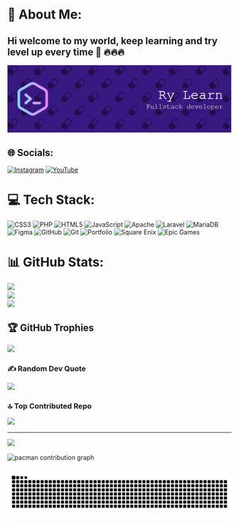 # 💫 About Me:
## Hi welcome to my world, keep learning and try level up every time 👋 🔥🔥🔥

![Header](./github-header-image.png)

## 🌐 Socials:
[![Instagram](https://img.shields.io/badge/Instagram-%23E4405F.svg?logo=Instagram&logoColor=white)](https://instagram.com/ryrlearn) [![YouTube](https://img.shields.io/badge/YouTube-%23FF0000.svg?logo=YouTube&logoColor=white)](https://youtube.com/@ryrlearn) 

# 💻 Tech Stack:
![CSS3](https://img.shields.io/badge/css3-%231572B6.svg?style=for-the-badge&logo=css3&logoColor=white) ![PHP](https://img.shields.io/badge/php-%23777BB4.svg?style=for-the-badge&logo=php&logoColor=white) ![HTML5](https://img.shields.io/badge/html5-%23E34F26.svg?style=for-the-badge&logo=html5&logoColor=white) ![JavaScript](https://img.shields.io/badge/javascript-%23323330.svg?style=for-the-badge&logo=javascript&logoColor=%23F7DF1E) ![Apache](https://img.shields.io/badge/apache-%23D42029.svg?style=for-the-badge&logo=apache&logoColor=white) ![Laravel](https://img.shields.io/badge/laravel-%23FF2D20.svg?style=for-the-badge&logo=laravel&logoColor=white) ![MariaDB](https://img.shields.io/badge/MariaDB-003545?style=for-the-badge&logo=mariadb&logoColor=white) ![Figma](https://img.shields.io/badge/figma-%23F24E1E.svg?style=for-the-badge&logo=figma&logoColor=white) ![GitHub](https://img.shields.io/badge/github-%23121011.svg?style=for-the-badge&logo=github&logoColor=white) ![Git](https://img.shields.io/badge/git-%23F05033.svg?style=for-the-badge&logo=git&logoColor=white) ![Portfolio](https://img.shields.io/badge/Portfolio-%23000000.svg?style=for-the-badge&logo=firefox&logoColor=#FF7139) ![Square Enix](https://img.shields.io/badge/SquareEnix-%23ED1C24.svg?style=for-the-badge&logo=SquareEnix&logoColor=white) ![Epic Games](https://img.shields.io/badge/epicgames-%23313131.svg?style=for-the-badge&logo=epicgames&logoColor=white)
# 📊 GitHub Stats:
![](https://github-readme-stats.vercel.app/api?username=AndriMaulanaRamadhan&theme=tokyonight&hide_border=false&include_all_commits=true&count_private=true)<br/>
![](https://nirzak-streak-stats.vercel.app/?user=AndriMaulanaRamadhan&theme=tokyonight&hide_border=false)<br/>
![](https://github-readme-stats.vercel.app/api/top-langs/?username=AndriMaulanaRamadhan&theme=tokyonight&hide_border=false&include_all_commits=true&count_private=true&layout=compact)

## 🏆 GitHub Trophies
![](https://github-profile-trophy.vercel.app/?username=AndriMaulanaRamadhan&theme=tokyonight&no-frame=false&no-bg=false&margin-w=4)

### ✍️ Random Dev Quote
![](https://quotes-github-readme.vercel.app/api?type=horizontal&theme=tokyonight)

### 🔝 Top Contributed Repo
![](https://github-contributor-stats.vercel.app/api?username=AndriMaulanaRamadhan&limit=5&theme=dark&combine_all_yearly_contributions=true)

---
[![](https://visitcount.itsvg.in/api?id=AndriMaulanaRamadhan&icon=10&color=13)](https://visitcount.itsvg.in)

<!-- Proudly created with GPRM ( https://gprm.itsvg.in ) -->

<picture>
  <source media="(prefers-color-scheme: dark)" srcset="https://raw.githubusercontent.com/AndriMaulanaRamadhan/AndriMaulanaRamadhan/output/pacman-contribution-graph-dark.svg">
  <source media="(prefers-color-scheme: light)" srcset="https://raw.githubusercontent.com/AndriMaulanaRamadhan/AndriMaulanaRamadhan/output/pacman-contribution-graph.svg">
  <img alt="pacman contribution graph" src="https://raw.githubusercontent.com/AndriMaulanaRamadhan/AndriMaulanaRamadhan/output/pacman-contribution-graph.svg">
</picture>

###

<img src="https://raw.githubusercontent.com/AndriMaulanaRamadhan/AndriMaulanaRamadhan/output/snake.svg" alt="Snake animation" />

###